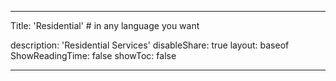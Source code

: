 ---

Title: 'Residential' # in any language you want

description: 'Residential Services'
disableShare: true
layout: baseof
ShowReadingTime: false
showToc: false


---